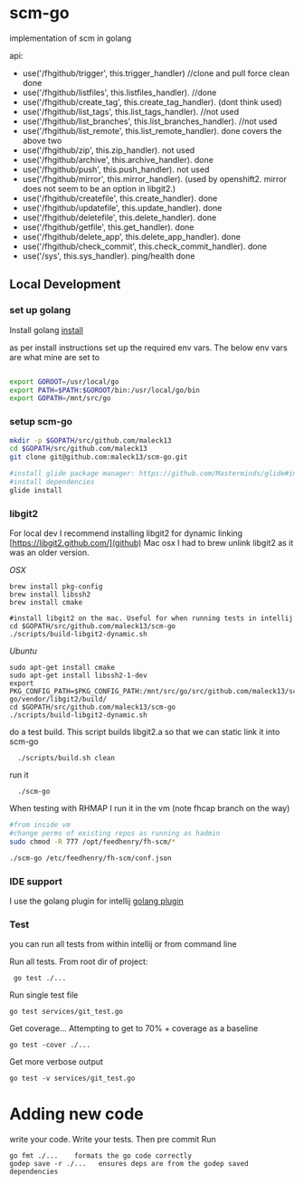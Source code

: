 # scm-go
implementation of scm in golang


api:

  * use('/fhgithub/trigger', this.trigger_handler) //clone and pull force clean done
  * use('/fhgithub/listfiles', this.listfiles_handler). //done
  * use('/fhgithub/create_tag', this.create_tag_handler). (dont think used)
  * use('/fhgithub/list_tags', this.list_tags_handler). //not used
  * use('/fhgithub/list_branches', this.list_branches_handler). //not used
  * use('/fhgithub/list_remote', this.list_remote_handler). done covers the above two
  * use('/fhgithub/zip', this.zip_handler). not used
  * use('/fhgithub/archive', this.archive_handler). done
  * use('/fhgithub/push', this.push_handler). not used
  * use('/fhgithub/mirror', this.mirror_handler). (used by openshift2. mirror does not seem to be an option in libgit2.)
  * use('/fhgithub/createfile', this.create_handler). done
  * use('/fhgithub/updatefile', this.update_handler). done
  * use('/fhgithub/deletefile', this.delete_handler). done
  * use('/fhgithub/getfile', this.get_handler).  done
  * use('/fhgithub/delete_app', this.delete_app_handler). done
  * use('/fhgithub/check_commit', this.check_commit_handler). done
  * use('/sys', this.sys_handler). ping/health done

## Local Development

### set up golang

Install golang [install](https://golang.org/doc/install)

as per install instructions set up the required env vars. The below env vars are what mine are set to

```bash

export GOROOT=/usr/local/go
export PATH=$PATH:$GOROOT/bin:/usr/local/go/bin
export GOPATH=/mnt/src/go
```

### setup scm-go
```bash
mkdir -p $GOPATH/src/github.com/maleck13
cd $GOPATH/src/github.com/maleck13
git clone git@github.com:maleck13/scm-go.git

#install glide package manager: https://github.com/Masterminds/glide#install
#install dependencies
glide install
``` 

### libgit2

For local dev I recommend installing libgit2 for dynamic linking [https://libgit2.github.com/](github)
Mac osx I had to brew unlink libgit2 as it was an older version.

*OSX*
``` 
brew install pkg-config
brew install libssh2
brew install cmake

#install libgit2 on the mac. Useful for when running tests in intellij
cd $GOPATH/src/github.com/maleck13/scm-go
./scripts/build-libgit2-dynamic.sh
```

*Ubuntu*

```
sudo apt-get install cmake
sudo apt-get install libssh2-1-dev
export PKG_CONFIG_PATH=$PKG_CONFIG_PATH:/mnt/src/go/src/github.com/maleck13/scm-go/vendor/libgit2/build/
cd $GOPATH/src/github.com/maleck13/scm-go
./scripts/build-libgit2-dynamic.sh

```

do a test build. This script builds libgit2.a so that we can static link it into scm-go
```
  ./scripts/build.sh clean 
```

run it 
```
  ./scm-go
```  

When testing with RHMAP I run it in the vm (note fhcap branch on the way)

```bash
#from inside vm
#change perms of existing repos as running as hadmin
sudo chmod -R 777 /opt/feedhenry/fh-scm/*

./scm-go /etc/feedhenry/fh-scm/conf.json

```

### IDE support
I use the golang plugin for intellij [golang plugin](https://plugins.jetbrains.com/plugin/5047)

### Test

you can run all tests from within intellij or from command line

Run all tests. From root dir of project:

```
 go test ./...
```


Run single test file

```
go test services/git_test.go 
```

Get coverage... Attempting to get to 70% + coverage as a baseline

```
go test -cover ./...
```

Get more verbose output

```
go test -v services/git_test.go 
```

# Adding new code

write your code. Write your tests. Then pre commit Run

```
go fmt ./...    formats the go code correctly
godep save -r ./...   ensures deps are from the godep saved dependencies

```



